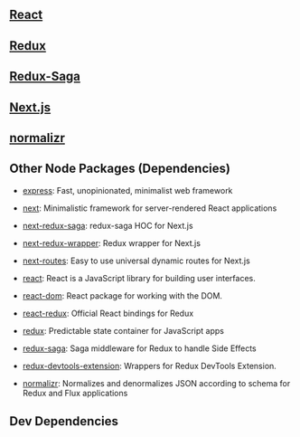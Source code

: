 ## [React](https://github.com/facebook/react)

## [Redux](https://github.com/reactjs/redux/)

## [Redux-Saga](https://github.com/redux-saga/redux-saga)

## [Next.js](https://github.com/zeit/next.js/)

## [normalizr](https://github.com/paularmstrong/normalizr)

## Other Node Packages (Dependencies)

* [express](https://ghub.io/express): Fast, unopinionated, minimalist web framework
* [next](https://ghub.io/next): Minimalistic framework for server-rendered React applications
* [next-redux-saga](https://ghub.io/next-redux-saga): redux-saga HOC for Next.js
* [next-redux-wrapper](https://ghub.io/next-redux-wrapper): Redux wrapper for Next.js
* [next-routes](https://ghub.io/next-routes): Easy to use universal dynamic routes for Next.js

* [react](https://ghub.io/react): React is a JavaScript library for building user interfaces.
* [react-dom](https://ghub.io/react-dom): React package for working with the DOM.
* [react-redux](https://ghub.io/react-redux): Official React bindings for Redux
* [redux](https://ghub.io/redux): Predictable state container for JavaScript apps
* [redux-saga](https://ghub.io/redux-saga): Saga middleware for Redux to handle Side Effects
* [redux-devtools-extension](https://ghub.io/redux-devtools-extension): Wrappers for Redux DevTools Extension.
* [normalizr](https://ghub.io/normalizr): Normalizes and denormalizes JSON according to schema for Redux and Flux applications

## Dev Dependencies
